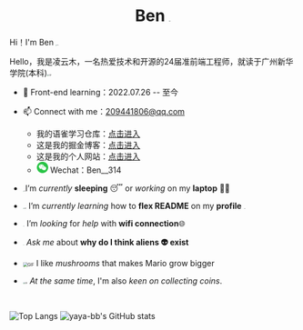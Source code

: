 <h1 align="center">Ben
<img src="https://github.com/TheDudeThatCode/TheDudeThatCode/raw/master/Assets/Mario_Hello_Big.gif" alt="img" style="zoom:5%;" /></h1>

Hi！I'm Ben <img src="https://github.com/TheDudeThatCode/TheDudeThatCode/raw/master/Assets/Hi.gif" alt="img" style="zoom:10%;" />

Hello，我是凌云木，一名热爱技术和开源的24届准前端工程师，就读于广州新华学院(本科)<img src="https://github.com/TheDudeThatCode/TheDudeThatCode/raw/master/Assets/wave.gif" alt="GIF" style="zoom:20%;" />

- 🌱 Front-end learning：2022.07.26 -- 至今

- 📫 Connect with me：[209441806@qq.com](mailto:209441806@qq.com)
  - 我的语雀学习仓库：[点击进入]()
  - 这是我的掘金博客：[点击进入](https://juejin.cn/user/1451788217357559)
  - 这是我的个人网站：[点击进入](https://ben314.top)
  - <img src="README.assets/微信.png" alt="微信" style="zoom:10%;" /> Wechat：Ben__314

- <img src="https://github.com/TheDudeThatCode/TheDudeThatCode/raw/master/Assets/Developer.gif" alt="img" style="zoom:10%;" />I’m *currently* **sleeping** 😴 or *working* on my **laptop** 👨‍💻

- <img src="https://github.com/TheDudeThatCode/TheDudeThatCode/raw/master/Assets/happy.gif" alt="GIF" style="zoom:15%;" /> I’m *currently learning* how to **flex README** on my **profile** <img src="https://camo.githubusercontent.com/63371d36886ee658f5a97401f393e1ab1684b2fd3de674b8f5efc7d410b2a3d0/68747470733a2f2f6d656469612e67697068792e636f6d2f6d656469612f57556c706c634d704f43456d5447427442572f67697068792e676966" alt="img" style="zoom:7%;" />

- <img src="https://github.com/TheDudeThatCode/TheDudeThatCode/raw/master/Assets/Rocket.gif" alt="img" style="zoom:6%;" /> I’m *looking* for *help* with **wifi connection**🌐

- <img src="https://github.com/TheDudeThatCode/TheDudeThatCode/raw/master/Assets/hmm.gif" alt="GIF" style="zoom:5%;" /> *Ask me* about **why do I think aliens 👽 exist**

- <img src="https://github.com/TheDudeThatCode/TheDudeThatCode/raw/master/Assets/powerup.gif" alt="GIF" style="zoom: 50%;" /> I like *mushrooms* that makes Mario grow bigger

- <img src="https://github.com/TheDudeThatCode/TheDudeThatCode/raw/master/Assets/coin.gif" alt="GIF" style="zoom: 20%;" /> *At the same time*, I'm also *keen on collecting coins*.

​	

<span>
  <img src="https://github-readme-stats.vercel.app/api/top-langs/?username=Benn314&layout=compact&title_color=007bff&text_color=e7e7e7&icon_color=007bff&bg_color=171c28" alt="Top Langs" height=190 style="border:0"/>
</span><span>
  <img src="https://github-readme-stats.vercel.app/api?username=Benn314&show_icons=true&show_icons=true&title_color=007bff&text_color=e7e7e7&icon_color=007bff&bg_color=171c28" alt="yaya-bb's GitHub stats" height=190/>
</span>

